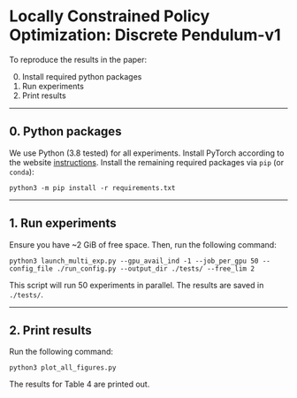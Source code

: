 # Locally Constrained Policy Optimization: Discrete Pendulum-v1

To reproduce the results in the paper:

0. Install required python packages
1. Run experiments
2. Print results

---
## 0. Python packages
We use Python (3.8 tested) for all experiments. Install PyTorch according to the website [instructions](https://pytorch.org).
Install the remaining required packages via `pip` (or `conda`):
```
python3 -m pip install -r requirements.txt
```

---
## 1. Run experiments

Ensure you have ~2 GiB of free space. Then, run the following command:
```
python3 launch_multi_exp.py --gpu_avail_ind -1 --job_per_gpu 50 --config_file ./run_config.py --output_dir ./tests/ --free_lim 2
```
This script will run 50 experiments in parallel. The results are saved in `./tests/`.

---
## 2. Print results

Run the following command:
```
python3 plot_all_figures.py
```
The results for Table 4 are printed out.